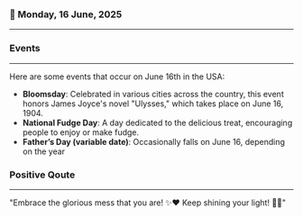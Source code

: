 ### 📅 Monday, 16 June, 2025
------
### Events
------
Here are some events that occur on June 16th in the USA:

- **Bloomsday**: Celebrated in various cities across the country, this event honors James Joyce's novel "Ulysses," which takes place on June 16, 1904.
- **National Fudge Day**: A day dedicated to the delicious treat, encouraging people to enjoy or make fudge.
- **Father’s Day (variable date)**: Occasionally falls on June 16, depending on the year
### Positive Qoute
------
"Embrace the glorious mess that you are! ✨❤️ Keep shining your light! 🌟😊"
